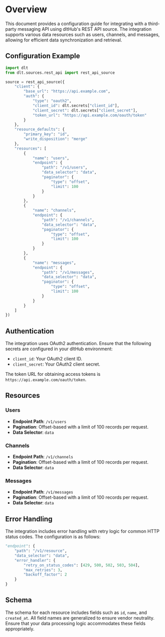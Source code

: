 # Overview

This document provides a configuration guide for integrating with a third-party messaging API using dltHub's REST API source. The integration supports various data resources such as users, channels, and messages, allowing for efficient data synchronization and retrieval.

## Configuration Example

```python
import dlt
from dlt.sources.rest_api import rest_api_source

source = rest_api_source({
    "client": {
        "base_url": "https://api.example.com",
        "auth": {
            "type": "oauth2",
            "client_id": dlt.secrets["client_id"],
            "client_secret": dlt.secrets["client_secret"],
            "token_url": "https://api.example.com/oauth/token"
        }
    },
    "resource_defaults": {
        "primary_key": "id",
        "write_disposition": "merge"
    },
    "resources": [
        {
            "name": "users",
            "endpoint": {
                "path": "/v1/users",
                "data_selector": "data",
                "paginator": {
                    "type": "offset",
                    "limit": 100
                }
            }
        },
        {
            "name": "channels",
            "endpoint": {
                "path": "/v1/channels",
                "data_selector": "data",
                "paginator": {
                    "type": "offset",
                    "limit": 100
                }
            }
        },
        {
            "name": "messages",
            "endpoint": {
                "path": "/v1/messages",
                "data_selector": "data",
                "paginator": {
                    "type": "offset",
                    "limit": 100
                }
            }
        }
    ]
})
```

## Authentication

The integration uses OAuth2 authentication. Ensure that the following secrets are configured in your dltHub environment:

- `client_id`: Your OAuth2 client ID.
- `client_secret`: Your OAuth2 client secret.

The token URL for obtaining access tokens is `https://api.example.com/oauth/token`.

## Resources

### Users

- **Endpoint Path**: `/v1/users`
- **Pagination**: Offset-based with a limit of 100 records per request.
- **Data Selector**: `data`

### Channels

- **Endpoint Path**: `/v1/channels`
- **Pagination**: Offset-based with a limit of 100 records per request.
- **Data Selector**: `data`

### Messages

- **Endpoint Path**: `/v1/messages`
- **Pagination**: Offset-based with a limit of 100 records per request.
- **Data Selector**: `data`

## Error Handling

The integration includes error handling with retry logic for common HTTP status codes. The configuration is as follows:

```python
"endpoint": {
    "path": "/v1/resource",
    "data_selector": "data",
    "error_handler": {
        "retry_on_status_codes": [429, 500, 502, 503, 504],
        "max_retries": 3,
        "backoff_factor": 2
    }
}
```

## Schema

The schema for each resource includes fields such as `id`, `name`, and `created_at`. All field names are generalized to ensure vendor neutrality. Ensure that your data processing logic accommodates these fields appropriately.